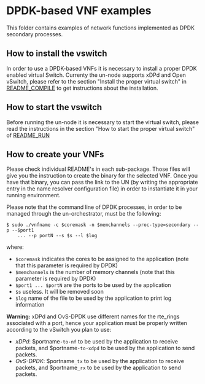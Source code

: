 # DPDK-based VNF examples

This folder contains examples of network functions implemented as DPDK secondary
processes.

## How to install the vswitch

In order to use a DPDK-based VNFs it is necessary to install a proper DPDK enabled virtual Switch.
Currenty the un-node supports xDPd and Open vSwitch, please refer to the section
"Install the proper virtual switch" in [README_COMPILE](../../orchestrator/README_COMPILE.md) to get instructions about the installation.

## How to start the vswitch

Before running the un-node it is necessary to start the virtual switch, please read the
instructions in the section "How to start the proper virtual switch" of [README_RUN](../../orchestrator/README_RUN.md)

## How to create your VNFs

Please check individual README's in each sub-package.
Those files will give you the instruction to create the binary for the selected VNF.
Once you have that binary, you can pass the link to the UN (by writing the appropriate entry in the name resolver configuration file) in order to instantiate it in your running environment.

Please note that the command line of DPDK processes, in order to be managed through the un-orchestrator, must be the following:

	$ sudo ./vnfname -c $coremask -n $memchannels --proc-type=secondary -- p --$port1
		... --p portN --s $s --l $log

where:

  * `$coremask` indicates the cores to be assigned to the application (note that this parameter is required by DPDK)
  * `$memchannels` is the number of memory channels (note that this parameter is required by DPDK)
  * `$port1 ... $portN` are the ports to be used by the application
  * `$s` useless. It will be removed soon
  * `$log` name of the file to be used by the application to print log information

**Warning:** xDPd and OvS-DPDK use different names for the rte_rings associated with a port,
hence your application must be properly written according to the vSwitch you plan to use:

  * *xDPd*: $portname`-to-nf` to be used by the application to receive packets,
			and $portname`-to-xdpd` to be used by the application to send packets.
  * *OvS-DPDK*: $portname`_tx` to be used by the application to receive packets,
			and $portname`_rx` to be used by the application to send packets.

